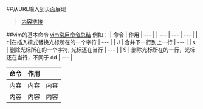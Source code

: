 ##从URL输入到页面展现
>[内容链接](http://www.jianshu.com/p/98d74c032a99)

##vim的基本命令
[vim常用命令总结](http://pizn.github.io/2012/03/03/vim-commonly-used-command.html)
例如：
| 命令 | 作用 | --- | 
| --- | --- | ---  |
| r |在插入模式替换光标所在的一个字符 | ---  |
| J | 合并下一行到上一行 |  ---  |
| s | 删除光标所在的一个字符, 光标还在当行 | ---  |
| S | 删除光标所在的一行，光标还在当行，不同于 dd | ---  |




| 命令 | 作用 |  |
| --- | --- | ---  |
| 内容 | 内容 | 内容 |
| 内容 | 内容 | 内容 |



